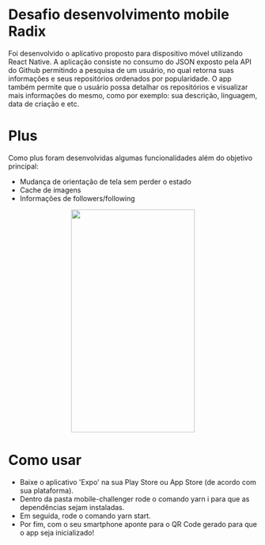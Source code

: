 # Desafio desenvolvimento mobile Radix

Foi desenvolvido o aplicativo proposto para dispositivo móvel utilizando React Native. 
A aplicação consiste no consumo do JSON exposto pela API do Github permitindo a pesquisa
de um usuário, no qual retorna suas informações e seus repositórios ordenados por popularidade.
O app também permite que o usuário possa detalhar os repositórios e visualizar mais informações do mesmo, 
como por exemplo: sua descrição, linguagem, data de criação e etc.

# Plus
Como plus foram desenvolvidas algumas funcionalidades além do objetivo principal: 

* Mudança de orientação de tela sem perder o estado
* Cache de imagens
* Informações de followers/following

<p align="center">
<img src="./assets/app-git.gif" width="250" height="450"/>
</p>

# Como usar
* Baixe o aplicativo 'Expo' na sua Play Store ou App Store (de acordo com sua plataforma).
* Dentro da pasta mobile-challenger rode o comando yarn i para que as dependências sejam instaladas.
* Em seguida, rode o comando yarn start.
* Por fim, com o seu smartphone aponte para o QR Code gerado para que o app seja inicializado!
